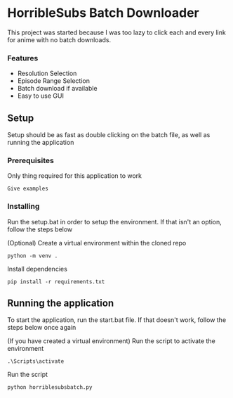 

# HorribleSubs Batch Downloader

This project was started because I was too lazy to click each and every link for anime with no batch downloads. 
### Features
 - Resolution Selection
 - Episode Range Selection
 - Batch download if available
 - Easy to use GUI
 
## Setup
Setup should be as fast as double clicking on the batch file, as well as running the application

### Prerequisites

Only thing required for this application to work

```
Give examples
```

### Installing

Run the setup.bat in order to setup the environment. If that isn't an option, follow the steps below

(Optional) Create a virtual environment within the cloned repo

```
python -m venv .
```

Install dependencies

```
pip install -r requirements.txt
```



## Running the application

To start the application, run the start.bat file. If that doesn't work, follow the steps below once again

(If you have created a virtual environment) Run the script to activate the environment

```
.\Scripts\activate
```

Run the script
```
python horriblesubsbatch.py
```



